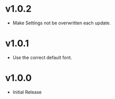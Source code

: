 # v1.0.2
- Make Settings not be overwritten each update.

# v1.0.1
- Use the correct default font.

# v1.0.0
- Initial Release
